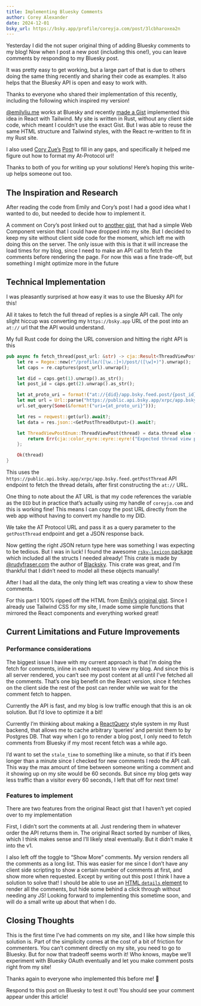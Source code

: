 ```yaml
---
title: Implementing Bluesky Comments
author: Corey Alexander
date: 2024-12-01
bsky_url: https://bsky.app/profile/coreyja.com/post/3lcbharoxea2n
---
```


Yesterday I did the not super original thing of adding Bluesky comments to my blog! Now when I post a new post (including this one!), you can leave comments by responding to my Bluesky post.

It was pretty easy to get working, but a large part of that is due to others doing the same thing recently and sharing their code as examples. It also helps that the Bluesky API is open and easy to work with.

Thanks to everyone who shared their implementation of this recently, including the following which inspired my version!

[@emilyliu.me](https://bsky.app/profile/emilyliu.me) works at Bluesky and recently [made a Gist](https://gist.github.com/emilyliu7321/19ac4e111588bdc0cb4e411c88d9c79a) implemented this idea in React with Tailwind. My site is written in Rust, without any client side code, which meant I couldn’t use the exact Gist. But I was able to reuse the same HTML structure and Tailwind styles, with the React re-written to fit in my Rust site.

I also used [Cory Zue’s](https://bsky.app/profile/coryzue.com) [Post](https://www.coryzue.com/writing/bluesky-comments/) to fill in any gaps, and specifically it helped me figure out how to format my At-Protocol url!

Thanks to both of you for writing up your solutions! Here’s hoping this write-up helps someone out too.

## The Inspiration and Research

After reading the code from Emily and Cory’s post I had a good idea what I wanted to do, but needed to decide how to implement it.

A comment on Cory’s post linked out to [another gist](https://bsky.app/profile/louee.bsky.social/post/3lbsizqjik22o), that had a simple Web Component version that I could have dropped into my site. But I decided to keep my site without client side code for the moment, which left me with doing this on the server. The only issue with this is that it will increase the load times for my blog, since I need to make an API call to fetch the comments before rendering the page. For now this was a fine trade-off, but something I might optimize more in the future

## Technical Implementation

I was pleasantly surprised at how easy it was to use the Bluesky API for this!

All it takes to fetch the full thread of replies is a single API call. The only slight hiccup was converting my `https://bsky.app` URL of the post into an `at://` url that the API would understand.

My full Rust code for doing the URL conversion and hitting the right API is this

```rust
pub async fn fetch_thread(post_url: &str) -> cja::Result<ThreadViewPost> {
    let re = Regex::new(r"/profile/([\w.:]+)/post/([\w]+)").unwrap();
    let caps = re.captures(post_url).unwrap();

    let did = caps.get(1).unwrap().as_str();
    let post_id = caps.get(2).unwrap().as_str();

    let at_proto_uri = format!("at://{did}/app.bsky.feed.post/{post_id}");
    let mut url = Url::parse("https://public.api.bsky.app/xrpc/app.bsky.feed.getPostThread")?;
    url.set_query(Some(&format!("uri={at_proto_uri}")));

    let res = reqwest::get(url).await?;
    let data = res.json::<GetPostThreadOutput>().await?;

    let ThreadViewPostEnum::ThreadViewPost(thread) = data.thread else {
        return Err(cja::color_eyre::eyre::eyre!("Expected thread view post"));
    };

    Ok(thread)
}
```

This uses the `https://public.api.bsky.app/xrpc/app.bsky.feed.getPostThread` API endpoint to fetch the thread details, after first constructing the `at://` URL.

One thing to note about the AT URL is that my code references the variable as the `DID` but in practice that’s actually using my handle of `coreyja.com` and this is working fine! This means I can copy the post URL directly from the web app without having to convert my handle to my DID.

We take the AT Protocol URL and pass it as a query parameter to the `getPostThread` endpoint and get a JSON response back.

Now getting the right JSON return type here was something I was expecting to be tedious. But I was in luck! I found the awesome [`rsky-lexicon` package](https://github.com/blacksky-algorithms/rsky/tree/main/rsky-lexicon) which included all the structs I needed already! This crate is made by [@rudyfraser.com](https://bsky.app/profile/rudyfraser.com) the author of [Blacksky](https://bsky.app/profile/did:plc:d2mkddsbmnrgr3domzg5qexf). This crate was great, and I’m thankful that I didn’t need to model all these objects manually!

After I had all the data, the only thing left was creating a view to show these comments.

For this part I 100% ripped off the HTML from [Emily’s](https://bsky.app/profile/emilyliu.me) [original gist](https://gist.github.com/emilyliu7321/19ac4e111588bdc0cb4e411c88d9c79a). Since I already use Tailwind CSS for my site, I made some simple functions that mirrored the React components and everything worked great!

## Current Limitations and Future Improvements

### Performance considerations

The biggest issue I have with my current approach is that I’m doing the fetch for comments, inline in each request to view my blog. And since this is all server rendered, you can’t see my post content at all until I’ve fetched all the comments. That’s one big benefit on the React version, since it fetches on the client side the rest of the post can render while we wait for the comment fetch to happen.

Currently the API is fast, and my blog is low traffic enough that this is an ok solution. But I’d love to optimize it a bit!

Currently I’m thinking about making a [ReactQuery](https://tanstack.com/query/v5/docs/framework/react/overview) style system in my Rust backend, that allows me to cache arbitrary ‘queries’ and persist them to by Postgres DB. That way when I go to render a blog post, I only need to fetch comments from Bluesky if my most recent fetch was a while ago.

I’d want to set the `stale_time` to something like a minute, so that if it’s been longer than a minute since I checked for new comments I redo the API call. This way the max amount of time between someone writing a comment and it showing up on my site would be 60 seconds. But since my blog gets way less traffic than a visitor every 60 seconds, I left that off for next time!

### Features to implement

There are two features from the original React gist that I haven’t yet copied over to my implementation

First, I didn’t sort the comments at all. Just rendering them in whatever order the API returns them in. The original React sorted by number of likes, which I think makes sense and I’ll likely steal eventually. But it didn’t make it into the v1.

I also left off the toggle to “Show More” comments. My version renders all the comments as a long list. This was easier for me since I don’t have any client side scripting to show a certain number of comments at first, and show more when requested.
Except by writing out this post I think I have a solution to solve that! I should be able to use an [HTML `details` element](https://developer.mozilla.org/en-US/docs/Web/HTML/Element/details) to render all the comments, but hide some behind a click through without needing any JS! Looking forward to implementing this sometime soon, and will do a small write up about that when I do.

## Closing Thoughts

This is the first time I’ve had comments on my site, and I like how simple this solution is. Part of the simplicity comes at the cost of a bit of friction for commenters. You can’t comment directly on my site, you need to go to Bluesky. But for now that tradeoff seems worth it!
Who knows, maybe we’ll experiment with Bluesky OAuth eventually and let you make comment posts right from my site!

Thanks again to everyone who implemented this before me! 💜

Respond to this post on Bluesky to test it out! You should see your comment appear under this article!
